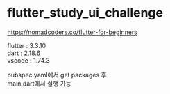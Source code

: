 # flutter_study_ui_challenge
  
https://nomadcoders.co/flutter-for-beginners  
  
flutter : 3.3.10  
dart :  2.18.6  
vscode : 1.74.3  
  
pubspec.yaml에서 get packages 후  
main.dart에서 실행 가능  

